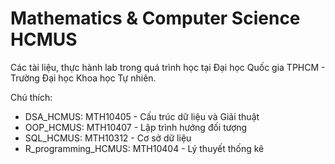 # Mathematics & Computer Science HCMUS

Các tài liệu, thực hành lab trong quá trình học tại Đại học Quốc gia TPHCM - Trường Đại học Khoa học Tự nhiên.

Chú thích:

- DSA_HCMUS: MTH10405 - Cấu trúc dữ liệu và Giải thuật
- OOP_HCMUS: MTH10407 - Lập trình hướng đối tượng	
- SQL_HCMUS: MTH10312 - Cơ sở dữ liệu
- R_programming_HCMUS: MTH10404 - Lý thuyết thống kê